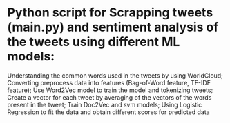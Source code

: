 # Python script for Scrapping tweets (main.py) and sentiment analysis of the tweets using different ML models:
Understanding the common words used in the tweets by using WorldCloud;
Converting preprocess data into features (Bag-of-Word feature, TF-IDF feature);
Use Word2Vec model to train the model and tokenizing tweets;
Create a vector for each tweet by averaging of the vectors of the words present in the tweet;
Train Doc2Vec and svm models;
Using Logistic Regression to fit the data and obtain different scores for predicted data


